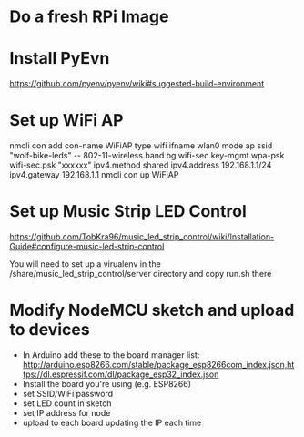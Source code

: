 # Do a fresh RPi Image

# Install PyEvn

https://github.com/pyenv/pyenv/wiki#suggested-build-environment

# Set up WiFi AP

nmcli con add con-name WiFiAP type wifi ifname wlan0 mode ap ssid "wolf-bike-leds" -- 802-11-wireless.band bg wifi-sec.key-mgmt wpa-psk wifi-sec.psk "xxxxxx" ipv4.method shared ipv4.address 192.168.1.1/24 ipv4.gateway 192.168.1.1
nmcli con up WiFiAP

# Set up Music Strip LED Control

https://github.com/TobKra96/music_led_strip_control/wiki/Installation-Guide#configure-music-led-strip-control

You will need to set up a virualenv in the /share/music_led_strip_control/server directory and copy run.sh there

# Modify NodeMCU sketch and upload to devices

* In Arduino add these to the board manager list: http://arduino.esp8266.com/stable/package_esp8266com_index.json,https://dl.espressif.com/dl/package_esp32_index.json
* Install the board you're using (e.g. ESP8266)
* set SSID/WiFi password
* set LED count in sketch
* set IP address for node
* upload to each board updating the IP each time

